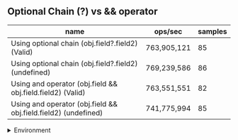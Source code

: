 ## Optional Chain (?) vs && operator

|name|ops/sec|samples|
|-|-|-|
|Using optional chain (obj.field?.field2) (Valid)|763,905,121|85|
|Using optional chain (obj.field?.field2) (undefined)|769,239,586|86|
|Using and operator (obj.field && obj.field.field2) (Valid)|763,551,551|82|
|Using and operator (obj.field && obj.field.field2) (undefined)|741,775,994|85|


<details>
<summary>Environment</summary>

* __Machine:__ linux x64 | 2 vCPUs | 6.8GB Mem
* __Run:__ Tue Oct 24 2023 17:01:45 GMT+0000 (Coordinated Universal Time)
</details>

<!--
{"environment":{"platform":"linux","arch":"x64","cpus":2,"totalMemory":6.7597503662109375},"benchmarks":[{"name":"Using optional chain (obj.field?.field2) (Valid)","opsSec":763905120.8344207,"samples":6},{"name":"Using optional chain (obj.field?.field2) (undefined)","opsSec":769239585.7551346,"samples":7},{"name":"Using and operator (obj.field && obj.field.field2) (Valid)","opsSec":763551550.6497188,"samples":9},{"name":"Using and operator (obj.field && obj.field.field2) (undefined)","opsSec":741775993.5544393,"samples":6}]}-->
